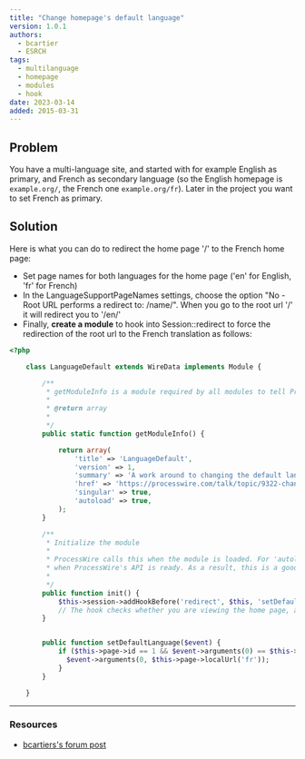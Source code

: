 ```yaml
---
title: "Change homepage's default language"
version: 1.0.1
authors:
  - bcartier
  - ESRCH
tags:
  - multilanguage
  - homepage
  - modules
  - hook
date: 2023-03-14
added: 2015-03-31
---
```


## Problem

You have a multi-language site, and started with for example English as primary, and French as secondary language (so the English homepage is `example.org/`, the French one `example.org/fr`). Later in the project you want to set French as primary.

## Solution

Here is what you can do to redirect the home page '/' to the French home page:

- Set page names for both languages for the home page ('en' for English, 'fr' for French)
- In the LanguageSupportPageNames settings, choose the option "No - Root URL performs a redirect to: /name/". When you go to the root url '/' it will redirect you to '/en/'
- Finally, **create a module** to hook into Session::redirect to force the redirection of the root url to the French translation as follows:

```php
<?php

	class LanguageDefault extends WireData implements Module {

		/**
		 * getModuleInfo is a module required by all modules to tell ProcessWire about them
		 *
		 * @return array
		 *
		 */
		public static function getModuleInfo() {

			return array(
				'title' => 'LanguageDefault',
				'version' => 1,
				'summary' => 'A work around to changing the default language.',
				'href' => 'https://processwire.com/talk/topic/9322-change-default-language-for-homepage/?p=89717',
				'singular' => true,
				'autoload' => true,
			);
		}

		/**
		 * Initialize the module
		 *
		 * ProcessWire calls this when the module is loaded. For 'autoload' modules, this will be called
		 * when ProcessWire's API is ready. As a result, this is a good place to attach hooks.
		 *
		 */
		public function init() {
			$this->session->addHookBefore('redirect', $this, 'setDefaultLanguage');
			// The hook checks whether you are viewing the home page, and whether you are redirecting to the English url, and if so, it changes the url to the French url
		}


		public function setDefaultLanguage($event) {
			if ($this->page->id == 1 && $event->arguments(0) == $this->page->localUrl('default')) {
		      $event->arguments(0, $this->page->localUrl('fr'));
		    }
		}

	}
```

---

### Resources

- [bcartiers's forum post](https://processwire.com/talk/topic/9322-change-default-language-for-homepage/#entry89925)
